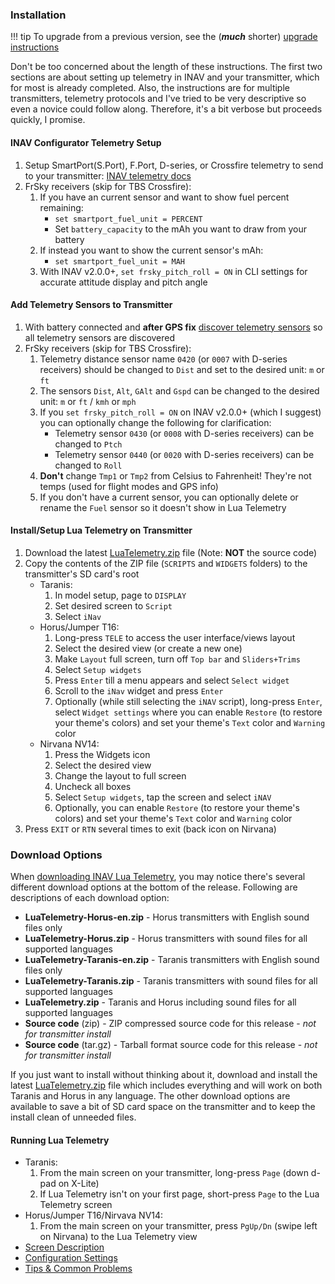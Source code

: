 ### Installation

!!! tip
    To upgrade from a previous version, see the (_**much**_ shorter) [upgrade instructions](../Upgrade)

Don't be too concerned about the length of these instructions. The first two sections are about setting up telemetry in INAV and your transmitter, which for most is already completed.  Also, the instructions are for multiple transmitters, telemetry protocols and I've tried to be very descriptive so even a novice could follow along. Therefore, it's a bit verbose but proceeds quickly, I promise.

#### INAV Configurator Telemetry Setup

1. Setup SmartPort(S.Port), F.Port, D-series, or Crossfire telemetry to send to your transmitter: [INAV telemetry docs](https://github.com/iNavFlight/inav/master/docs/Telemetry.md)
1. FrSky receivers (skip for TBS Crossfire):
    1. If you have an current sensor and want to show fuel percent remaining:
        * `set smartport_fuel_unit = PERCENT`
        * Set `battery_capacity` to the mAh you want to draw from your battery
    1. If instead you want to show the current sensor's mAh:
        * `set smartport_fuel_unit = MAH`
    1. With INAV v2.0.0+, `set frsky_pitch_roll = ON` in CLI settings for accurate attitude display and pitch angle

#### Add Telemetry Sensors to Transmitter

1. With battery connected and **after GPS fix** [discover telemetry sensors](https://www.youtube.com/watch?v=n09q26Gh858) so all telemetry sensors are discovered
1. FrSky receivers (skip for TBS Crossfire):
    1. Telemetry distance sensor name `0420` (or `0007` with D-series receivers) should be changed to `Dist` and set to the desired unit: `m` or `ft`
    1. The sensors `Dist`, `Alt`, `GAlt` and `Gspd` can be changed to the desired unit: `m` or `ft` / `kmh` or `mph`
    1. If you `set frsky_pitch_roll = ON` on INAV v2.0.0+ (which I suggest) you can optionally change the following for clarification:
        * Telemetry sensor `0430` (or `0008` with D-series receivers) can be changed to `Ptch`
        * Telemetry sensor `0440` (or `0020` with D-series receivers) can be changed to `Roll`
    1. **Don't** change `Tmp1` or `Tmp2` from Celsius to Fahrenheit! They're not temps (used for flight modes and GPS info)
    1. If you don't have a current sensor, you can optionally delete or rename the `Fuel` sensor so it doesn't show in Lua Telemetry

#### Install/Setup Lua Telemetry on Transmitter

1. Download the latest [LuaTelemetry.zip](https://github.com/iNavFlight/OpenTX-Telemetry-Widget/releases/latest) file (Note: **NOT** the source code)
1. Copy the contents of the ZIP file (`SCRIPTS` and `WIDGETS` folders) to the transmitter's SD card's root
    * Taranis:
        1. In model setup, page to `DISPLAY`
        1. Set desired screen to `Script`
        1. Select `iNav`
    * Horus/Jumper T16:
        1. Long-press `TELE` to access the user interface/views layout
        1. Select the desired view (or create a new one)
        1. Make `Layout` full screen, turn off `Top bar` and `Sliders+Trims`
        1. Select `Setup widgets`
        1. Press `Enter` till a menu appears and select `Select widget`
        1. Scroll to the `iNav` widget and press `Enter`
        1. Optionally (while still selecting the `iNAV` script), long-press `Enter`, select `Widget settings` where you can enable `Restore` (to restore your theme's colors) and set your theme's `Text` color and `Warning` color
    * Nirvana NV14:
        1. Press the Widgets icon
        1. Select the desired view
        1. Change the layout to full screen
        1. Uncheck all boxes
        1. Select `Setup widgets`, tap the screen and select `iNAV`
        1. Optionally, you can enable `Restore` (to restore your theme's colors) and set your theme's `Text` color and `Warning` color
1. Press `EXIT` or `RTN` several times to exit (back icon on Nirvana)

### Download Options
When [downloading INAV Lua Telemetry](https://github.com/iNavFlight/OpenTX-Telemetry-Widget/releases/latest), you may notice there's several different download options at the bottom of the release.  Following are descriptions of each download option:

* **LuaTelemetry-Horus-en.zip** - Horus transmitters with English sound files only
* **LuaTelemetry-Horus.zip** - Horus transmitters with sound files for all supported languages
* **LuaTelemetry-Taranis-en.zip** - Taranis transmitters with English sound files only
* **LuaTelemetry-Taranis.zip** - Taranis transmitters with sound files for all supported languages
* **LuaTelemetry.zip** - Taranis and Horus including sound files for all supported languages
* **Source code** (zip) - ZIP compressed source code for this release - *not for transmitter install*
* **Source code** (tar.gz) - Tarball format source code for this release - *not for transmitter install*

If you just want to install without thinking about it, download and install the latest [LuaTelemetry.zip](https://github.com/iNavFlight/OpenTX-Telemetry-Widget/releases/latest) file which includes everything and will work on both Taranis and Horus in any language. The other download options are available to save a bit of SD card space on the transmitter and to keep the install clean of unneeded files.


#### Running Lua Telemetry

* Taranis:
    1. From the main screen on your transmitter, long-press `Page` (down d-pad on X-Lite)
    1. If Lua Telemetry isn't on your first page, short-press `Page` to the Lua Telemetry screen
* Horus/Jumper T16/Nirvava NV14:
    1. From the main screen on your transmitter, press `PgUp/Dn` (swipe left on Nirvana) to the Lua Telemetry view
* [Screen Description](../Screen-Description)
* [Configuration Settings](../Configuration-Settings)
* [Tips & Common Problems](../Tips-&-Common-Problems)
